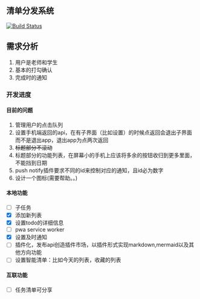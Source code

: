 ## 清单分发系统
[![Build Status](https://travis-ci.com/dongmingchao/vue-todo.svg?branch=master)](https://travis-ci.com/dongmingchao/vue-todo)

## 需求分析

1. 用户是老师和学生
2. 基本的打勾确认
3. 完成时的通知

### 开发进度

#### 目前的问题

1. 管理用户的点击队列
2. 设置手机端返回的api，在有子界面（比如设置）的时候点返回会退出子界面而不是退出app，退出app为点两次返回
3. <s>标题部分不滚动</s>
4. 标题部分的功能列表，在屏幕小的手机上应该将多余的按钮收归到更多里面，不能挡到日期
5. push notify插件要求不同的id来控制对应的通知，且id必为数字
6. 设计一个图标(需要帮助。。)

#### 本地功能

   - [ ] 子任务
   - [x] 添加新列表
   - [x] 设置todo的详细信息
   - [ ] pwa service worker
   - [x] 设置及时通知
   - [ ] 插件化，发布api创造插件市场，以插件形式实现markdown,mermaid以及其他方向功能
   - [ ] 设置智能清单：比如今天的列表，收藏的列表

#### 互联功能

   - [ ] 任务清单可分享